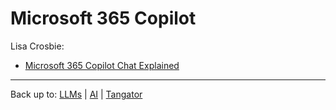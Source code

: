 # Microsoft 365 Copilot

Lisa Crosbie:
- [Microsoft 365 Copilot Chat Explained](ms365-copilot-chat-explained.md)

----

Back up to: [LLMs](../index.md) | [AI](../../index.md) | [Tangator](../../../index.md)
